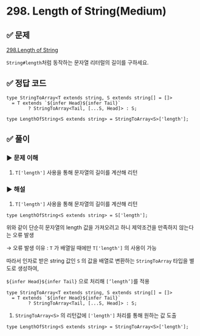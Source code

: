 # 298. Length of String(Medium)

## ✅ 문제

[298.Length of String](https://github.com/type-challenges/type-challenges/blob/main/questions/00298-medium-length-of-string/README.md)

`String#length`처럼 동작하는 문자열 리터럴의 길이를 구하세요.

## ✅ 정답 코드

```tsx
type StringToArray<T extends string, S extends string[] = []> 
  = T extends `${infer Head}${infer Tail}` 
		? StringToArray<Tail, [...S, Head]> : S;

type LengthOfString<S extends string> = StringToArray<S>['length'];
```

## ✅ 풀이

### ▶️ 문제 이해

1. `T['length']` 사용을 통해 문자열의 길이를 계산해 리턴

### ▶️ 해설

1. `T['length']` 사용을 통해 문자열의 길이를 계산해 리턴

```tsx
type LengthOfString<S extends string> = S['length'];
```

위와 같이 단순히 문자열의 length 값을 가져오려고 하니 제약조건을 만족하지 않는다는 오류 발생

→ 오류 발생 이유 :  `T` 가 배열일 때에만 `T['length']` 의 사용이 가능

따라서 인자로 받은 string 값인 `S` 의 값을 배열로 변환하는 `StringToArray` 타입을 별도로 생성하여,

`${infer Head}${infer Tail}` 으로 처리해 `[’length’]`를 적용

```tsx
type StringToArray<T extends string, S extends string[] = []> 
  = T extends `${infer Head}${infer Tail}` 
		? StringToArray<Tail, [...S, Head]> : S;
```

1.  `StringToArray<S>` 의 리턴값에 `['length']` 처리를 통해 원하는 값 도출

```tsx
type LengthOfString<S extends string> = StringToArray<S>['length'];
```
